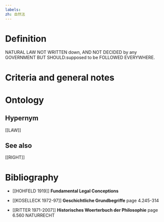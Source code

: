 ```yaml
---
labels: 
zh: 自然法
---
```


# Definition
NATURAL LAW NOT WRITTEN down, AND NOT DECIDED by any GOVERNMENT BUT SHOULD:supposed to be FOLLOWED EVERYWHERE.
# Criteria and general notes
# Ontology

## Hypernym
[[LAW]]
## See also
[[RIGHT]]
# Bibliography
- [[HOHFELD 1919]]
**Fundamental Legal Conceptions** 

- [[KOSELLECK 1972-97]]
**Geschichtliche Grundbegriffe** page 4.245-314

- [[RITTER 1971-2007]]
**Historisches Woerterbuch der Philosophie** page 6.560
NATURRECHT